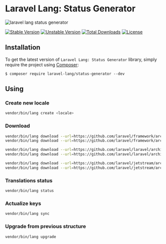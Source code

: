 # Laravel Lang: Status Generator

![laravel lang status generator](https://preview.dragon-code.pro/laravel-lang/status-generator.svg?brand=laravel&invert=1)

[![Stable Version][badge_stable]][link_packagist]
[![Unstable Version][badge_unstable]][link_packagist]
[![Total Downloads][badge_downloads]][link_packagist]
[![License][badge_license]][link_license]


## Installation

To get the latest version of `Laravel Lang: Status Generator` library, simply require the project using [Composer](https://getcomposer.org):

```
$ composer require laravel-lang/status-generator --dev
```

## Using

### Create new locale

```bash
vendor/bin/lang create <locale>
```

### Download

```bash
vendor/bin/lang download --url=https://github.com/laravel/framework/archive/refs/heads/9.x.zip --project=framework --ver=9.x
vendor/bin/lang download --url=https://github.com/laravel/framework/archive/refs/heads/8.x.zip --project=framework --ver=8.x

vendor/bin/lang download --url=https://github.com/laravel/laravel/archive/refs/heads/9.x.zip --project=laravel --ver=9.x --copy=lang
vendor/bin/lang download --url=https://github.com/laravel/laravel/archive/refs/heads/8.x.zip --project=laravel --ver=8.x --copy=lang --copy=resources/lang

vendor/bin/lang download --url=https://github.com/laravel/jetstream/archive/refs/heads/2.x.zip --project=jetstream --ver=2.x
vendor/bin/lang download --url=https://github.com/laravel/jetstream/archive/refs/heads/1.x.zip --project=jetstream --ver=1.x
```

### Translations status

```bash
vendor/bin/lang status
```

### Actualize keys

```bash
vendor/bin/lang sync
```

### Upgrade from previous structure

```bash
vendor/bin/lang upgrade
```

[badge_stable]:     https://img.shields.io/github/v/release/laravel-lang/status-generator?label=stable&style=flat-square

[badge_unstable]:   https://img.shields.io/badge/unstable-dev--main-orange?style=flat-square

[badge_downloads]:  https://img.shields.io/packagist/dt/laravel-lang/status-generator.svg?style=flat-square

[badge_license]:    https://img.shields.io/packagist/l/laravel-lang/status-generator.svg?style=flat-square

[link_packagist]:   https://packagist.org/packages/laravel-lang/status-generator

[link_license]:     LICENSE
